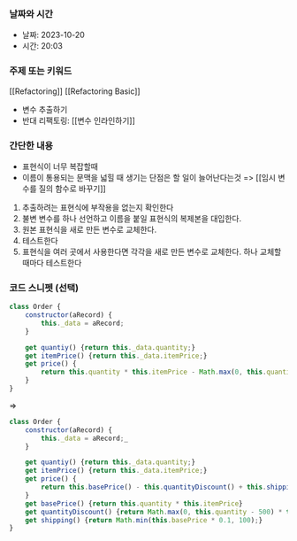 ### 날짜와 시간

- 날짜: 2023-10-20
- 시간: 20:03

### 주제 또는 키워드
[[Refactoring]]
[[Refactoring Basic]]
- 변수 추출하기
- 반대 리팩토링: [[변수 인라인하기]]

### 간단한 내용
- 표현식이 너무 복잡할때
- 이름이 통용되는 문맥을 넓힐 때 생기는 단점은 할 일이 늘어난다는것 => [[임시 변수를 질의 함수로 바꾸기]]
1. 추출하려는 표현식에 부작용을 없는지 확인한다
2. 불변 변수를 하나 선언하고 이름을 붙일 표현식의 복제본을 대입한다.
3. 원본 표현식을 새로 만든 변수로 교체한다.
4. 테스트한다
5. 표현식을 여러 곳에서 사용한다면 각각을 새로 만든 변수로 교체한다. 하나 교체할 때마다 테스트한다

### 코드 스니펫 (선택)

```javascript
class Order {
	constructor(aRecord) {
		this._data = aRecord;
	}

	get quantiy() {return this._data.quantity;}
	get itemPrice() {return this._data.itemPrice;}
	get price() {
		return this.quantity * this.itemPrice - Math.max(0, this.quantity - 500) * this.itemPrice * 0.05 + Math.min(this.quantity * this.itemPrice * 0.1, 100)
	}
}
```
=> 
```javascript
class Order {
	constructor(aRecord) {
		this._data = aRecord;_
	}

	get quantiy() {return this._data.quantity;}
	get itemPrice() {return this._data.itemPrice;}
	get price() {
		return this.basePrice() - this.quantityDiscount() + this.shipping()
	}
	get basePrice() {return this.quantity * this.itemPrice}
	get quantityDiscount() {return Math.max(0, this.quantity - 500) * this.itemPrice * 0.05;}
	get shipping() {return Math.min(this.basePrice * 0.1, 100);}
}
```